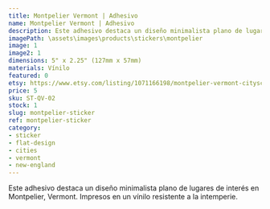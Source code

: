 ```yaml
---
title: Montpelier Vermont | Adhesivo
name: Montpelier Vermont | Adhesivo
description: Este adhesivo destaca un diseño minimalista plano de lugares de interés en Montpelier, Vermont. Impresos en un vínilo resistente a la intemperie.
imagePath: \assets\images\products\stickers\montpelier
image: 1
image2: 1
dimensions: 5" x 2.25" (127mm x 57mm)
materials: Vínilo
featured: 0
etsy: https://www.etsy.com/listing/1071166198/montpelier-vermont-cityscape-sticker
price: 5
sku: ST-QV-02
stock: 1
slug: montpelier-sticker
ref: montpelier-sticker
category:
- sticker
- flat-design
- cities
- vermont
- new-england
---
```

Este adhesivo destaca un diseño minimalista plano de lugares de interés en Montpelier, Vermont. Impresos en un vínilo resistente a la intemperie.
